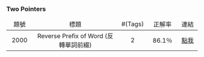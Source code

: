 ### Two Pointers

<table style="table-layout: fixed">
		<thead>
				<td align="center" width="75vmax">題號</td>
				<td align="center" width="475vmax">標題</td>
				<td align="center" width="85vmax">#(Tags)</td>
				<td align="center" width="85vmax">正解率</td>
				<td align="center" width="75vmax">連結</td>
    </thead>
    <tr>
        <td align="center">2000</td>
        <td align="center">Reverse Prefix of Word (反轉單詞前綴)</td>
				<td align="center">2</td>
        <td align="center">86.1％</td>
        <td align="center"><a href="https://vocus.cc/article/663c3d55fd897800010a8ace">點我</a></td>
    </tr>
</table>
